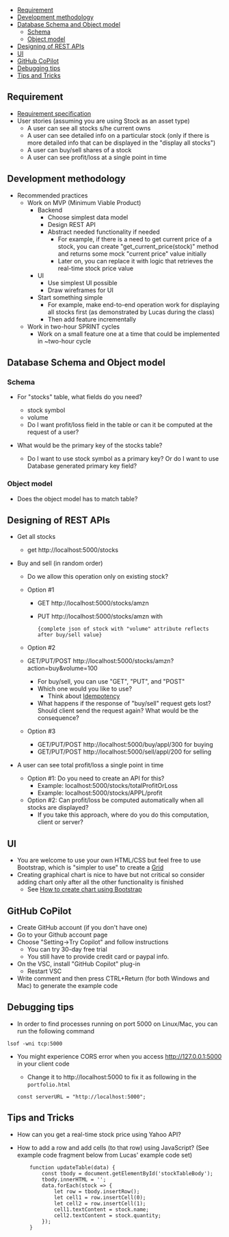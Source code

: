 

- [Requirement](#requirement)
- [Development methodology](#development-methodology)
- [Database Schema and Object model](#database-schema-and-object-model)
  - [Schema](#schema)
  - [Object model](#object-model)
- [Designing of REST APIs](#designing-of-rest-apis)
- [UI](#ui)
- [GitHub CoPilot](#github-copilot)
- [Debugging tips](#debugging-tips)
- [Tips and Tricks](#tips-and-tricks)

## Requirement

- [Requirement specification](https://bitbucket.org/neuedamats/portfoliomanager/src/master/)
- User stories (assuming you are using Stock as an asset type)
  - A user can see all stocks s/he current owns
  - A user can see detailed info on a particular stock 
    (only if there is more detailed info that can be
    displayed in the "display all stocks")
  - A user can buy/sell shares of a stock
  - A user can see profit/loss at a single point in time

## Development methodology
 
- Recommended practices
  - Work on MVP (Minimum Viable Product) 
    - Backend
      - Choose simplest data model
      - Design REST API
      - Abstract needed functionality if needed
        - For example, if there is a need to get current
        price of a stock, you can create "get_current_price(stock)" 
        method and returns some mock "current price" value initially
        - Later on, you can replace it with logic
        that retrieves the real-time stock price value
    - UI    
      - Use simplest UI possible
      - Draw wireframes for UI
    - Start something simple
      - For example, make end-to-end operation work
        for displaying all stocks first 
        (as demonstrated by Lucas during the class)
      - Then add feature incrementally
  - Work in two-hour SPRINT cycles
    - Work on a small feature one at a time that could
      be implemented in ~two-hour cycle

## Database Schema and Object model

### Schema 
- For "stocks" table, what fields do you need?
  - stock symbol
  - volume
  - Do I want profit/loss field in the table
    or can it be computed at the request of
    a user?
  
- What would be the primary key of the stocks table?
  - Do I want to use stock symbol as a primary key?
    Or do I want to use Database generated primary
    key field?

### Object model
- Does the object model has to match table?

## Designing of REST APIs

- Get all stocks
  - get http://localhost:5000/stocks
  
- Buy and sell (in random order)
  - Do we allow this operation only on existing stock?
 
  - Option #1
    - GET http://localhost:5000/stocks/amzn
    - PUT http://localhost:5000/stocks/amzn with

      ```
      {complete json of stock with "volume" attribute reflects after buy/sell value}
      ```
   - Option #2
    - GET/PUT/POST http://localhost:5000/stocks/amzn?action=buy&volume=100
      - For buy/sell, you can use "GET", "PUT", and "POST"
      - Which one would you like to use?
        - Think about [Idempotency](https://blog.dreamfactory.com/what-is-idempotency/#:~:text=Idempotency%20is%20a%20property%20of%20certain%20operations%20or%20API%20requests,it%20was%20executed%20only%20once.)
      - What happens if the response of "buy/sell" request gets lost?
        Should client send the request again? What would be the consequence?

   - Option #3
     - GET/PUT/POST http://localhost:5000/buy/appl/300 for buying
     - GET/PUT/POST http://localhost:5000/sell/appl/200 for selling
  
  
- A user can see total profit/loss a single point in time
  - Option #1: Do you need to create an API for this? 
    - Example: localhost:5000/stocks/totalProfitOrLoss
    - Example: localhost:5000/stocks/APPL/profit
  - Option #2: Can profit/loss be computed automatically 
    when all stocks are displayed?
    - If you take this approach, where do you do
      this computation, client or server?

## UI

- You are welcome to use your own HTML/CSS but
  feel free to use Bootstrap, which is "simpler
  to use" to create a [Grid](https://www.w3schools.com/bootstrap/bootstrap_grid_system.asp)
- Creating graphical chart 
  is nice to have but
  not critical so consider adding chart only 
  after all the other functionality is finished
  - See [How to create chart using Bootstrap](https://www.geeksforgeeks.org/how-to-create-chart-using-bootstrap/)

## GitHub CoPilot

- Create GitHub account (if you don't have one)
- Go to your Github account page
- Choose "Setting->Try Copilot" and follow instructions
  - You can try 30-day free trial
  - You still have to provide credit card or paypal info.
- On the VSC, install "GitHub Copilot" plug-in
  - Restart VSC
- Write comment and then press CTRL+Return (for both
  Windows and Mac) to generate the example code

## Debugging tips

- In order to find processes running on port 5000 on
  Linux/Mac, you can run the following command 
  
```
lsof -wni tcp:5000
```

- You might experience CORS error when you access
  http://127.0.0.1:5000 in your client code

  - Change it to http://localhost:5000 to fix it
    as following in the `portfolio.html`

  ```
  const serverURL = "http://localhost:5000";
  ```
  

## Tips and Tricks

- How can you get a real-time stock price using Yahoo API?
- How to add a row and add cells (to that row) 
  using JavaScript?  (See example code fragment below 
  from Lucas' example code set)

  ```
      function updateTable(data) {
          const tbody = document.getElementById('stockTableBody');
          tbody.innerHTML = '';
          data.forEach(stock => {
              let row = tbody.insertRow();
              let cell1 = row.insertCell(0);
              let cell2 = row.insertCell(1);
              cell1.textContent = stock.name;
              cell2.textContent = stock.quantity;
          });
      }
  ```

